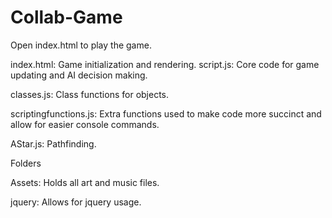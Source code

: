 Collab-Game
===========

Open index.html to play the game.


  index.html:   Game initialization and rendering.
  script.js: Core code for game updating and AI decision making.

classes.js: Class functions for objects.

scriptingfunctions.js: Extra functions used to make code more succinct and allow for easier console commands.

AStar.js: Pathfinding.




Folders

Assets: Holds all art and music files.

jquery: Allows for jquery usage.

